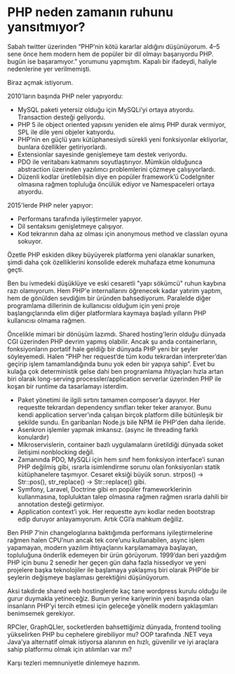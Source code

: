 # PHP neden zamanın ruhunu yansıtmıyor?

Sabah twitter üzerinden “PHP’nin kötü kararlar aldığını düşünüyorum. 4–5 sene
önce hem modern hem de popüler bir dil olmayı başarıyordu PHP. bugün ise
başaramıyor.” yorumunu yapmıştım. Kapalı bir ifadeydi, haliyle nedenlerine yer
verilmemişti.

Biraz açmak istiyorum.

2010'ların başında PHP neler yapıyordu:

- MySQL paketi yetersiz olduğu için MySQLi’yi ortaya atıyordu. Transaction
  desteği geliyordu.
- PHP 5 ile object oriented yapısını yeniden ele almış PHP durak vermiyor, SPL
  ile dile yeni objeler katıyordu.
- PHP’nin en güçlü yanı kütüphanesiydi sürekli yeni fonksiyonlar ekliyorlar,
  bunlara özellikler getiriyorlardı.
- Extensionlar sayesinde genişlemeye tam destek veriyordu.
- PDO ile veritabanı katmanını soyutlaştırıyor. Mümkün olduğunca abstraction
  üzerinden yazılımcı problemlerini çözmeye çalışıyorlardı.
- Düzenli kodlar üretilebilsin diye en popüler framework’ü CodeIgniter olmasına
  rağmen topluluğa öncülük ediyor ve Namespaceleri ortaya atıyordu.

2015'lerde PHP neler yapıyor:

- Performans tarafında iyileştirmeler yapıyor.
- Dil sentaksını genişletmeye çalışıyor.
- Kod tekrarının daha az olması için anonymous method ve classları oyuna
  sokuyor.

Özetle PHP eskiden dikey büyüyerek platforma yeni olanaklar sunarken, şimdi daha
çok özelliklerini konsolide ederek muhafaza etme konumuna geçti.

Ben bu ivmedeki düşüklüye ve eski cesaretli "yapı sökümcü" ruhun kaybına
razı olamıyorum. Hem PHP'e internallarını öğrenecek kadar yatırim yaptım, hem de
gönülden sevdiğim bir üründen bahsediyorum. Paralelde diğer programlama
dillerinin de kullanıcısı olduğum için yeni proje başlangıçlarında elim diğer
platformlara kaymaya başladı yılların PHP kullanıcısı olmama rağmen.

Öncelikle mimari bir dönüşüm lazımdı. Shared hosting'lerin olduğu dünyada CGI
üzerinden PHP devrim yapmış olabilir. Ancak şu anda containerların,
fonksiyonların portatif hale geldiğı bir dünyada PHP yeni bir şeyler
söyleyemedi. Halen “PHP her request’de tüm kodu tekrardan interpreter’dan
geçirip işlem tamamlandığında bunu yok eden bir yapıya sahip”. Evet bu kulağa
çok deterministik gelse dahi ben programlama ihtiyaçları hızla artan biri olarak
long-serving processler/application serverlar üzerinden PHP ile koşan bir
runtime da tasarlamayı isterdim.

- Paket yönetimi ile ilgili sırtını tamamen composer’a dayıyor. Her requestte
  tekrardan dependency sınıfları teker teker aranıyor. Bunu kendi application
  server’ında çalışan birçok platform dille bütünleşik bir şekilde sundu. En
  garibanları Node.js bile NPM ile PHP'den daha ileride.
- Asenkron işlemler yapmak imkansız. (async ile threading farklı konulardır)
- Mikroservislerin, container bazlı uygulamaların üretildiği dünyada soket
  iletişimi nonblocking değil.
- Zamanında PDO, MySQLi için hem sınıf hem fonksiyon interface’i sunan PHP
  değilmiş gibi, ısrarla isimlendirme sorunu olan fonksiyonları statik
  kütüphanelere taşımıyor. Cesaret eksiği büyük sorun. strpos() -> Str::pos(),
  str\_replace() -> Str::replace() gibi.
- Symfony, Laravel, Doctrine gibi en popüler frameworklerinin kullanmasına,
  topluluktan talep olmasına rağmen rağmen ısrarla dahili bir annotation desteği
  getirmiyor.
- Application context’i yok. Her requestte aynı kodlar neden bootstrap edip
  duruyor anlayamıyorum. Artık CGI’a mahkum değiliz.

Ben PHP 7’nin changeloglarına baktığımda performans iyileştirmelerine rağmen
halen CPU’nun ancak tek core’unu kullanabilen, async işlem yapamayan, modern
yazılım ihtiyaçlarını karşılamamaya başlayan, topluluğuna önderlik edemeyen bir
ürün görüyorum. 1999’dan beri yazdığım PHP için bunu 2 senedir her geçen gün
daha fazla hissediyor ve yeni projelere başka teknolojiler ile başlamaya
yaklaşmış biri olarak PHP’de bir şeylerin değişmeye başlaması gerektiğini
düşünüyorum.

Aksi takdirde shared web hostinglerde kaç tane wordpress kurulu olduğu ile gurur
duymakla yetineceğiz. Bunun yerine kariyerinin yeni başında olan insanların
PHP’yi tercih etmesi için geleceğe yönelik modern yaklaşımları benimsemek
gerekiyor.

RPCler, GraphQLler, socketlerden bahsettiğimiz dünyada, frontend tooling
yükselirken PHP bu cephelere girebiliyor mu? OOP tarafında .NET veya Java'ya
alternatif olmak istiyorsa alanının en hızlı, güvenilir ve iyi araçlara sahip
platformu olmak için atılımları var mı?

Karşı tezleri memnuniyetle dinlemeye hazırım.
